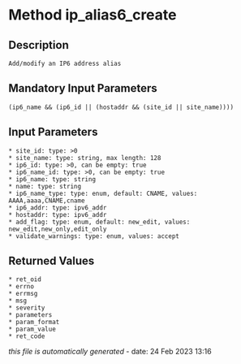 # Method ip_alias6_create

## Description
	Add/modify an IP6 address alias

## Mandatory Input Parameters
	(ip6_name && (ip6_id || (hostaddr && (site_id || site_name))))

## Input Parameters
	* site_id: type: >0
	* site_name: type: string, max length: 128
	* ip6_id: type: >0, can be empty: true
	* ip6_name_id: type: >0, can be empty: true
	* ip6_name: type: string
	* name: type: string
	* ip6_name_type: type: enum, default: CNAME, values: AAAA,aaaa,CNAME,cname
	* ip6_addr: type: ipv6_addr
	* hostaddr: type: ipv6_addr
	* add_flag: type: enum, default: new_edit, values: new_edit,new_only,edit_only
	* validate_warnings: type: enum, values: accept

## Returned Values
	* ret_oid
	* errno
	* errmsg
	* msg
	* severity
	* parameters
	* param_format
	* param_value
	* ret_code


*this file is automatically generated* - date: 24 Feb 2023 13:16